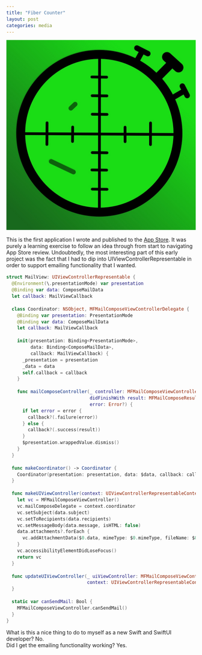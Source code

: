 ```yaml
---
title: "Fiber Counter"
layout: post
categories: media
---
```


![App Icon](/assets/Asbestos_Icon.jpeg)

This is the first application I wrote and published to the [App Store](https://apps.apple.com/us/app/fiber-counter/id1616530799). It was purely a learning exercise to follow an idea through from start to navigating App Store review. Undoubtedly, the most interesting part of this early project was the fact that I had to dip into UIViewControllerRepresentable in order to support emailing functionality that I wanted.

```Swift
struct MailView: UIViewControllerRepresentable {
  @Environment(\.presentationMode) var presentation
  @Binding var data: ComposeMailData
  let callback: MailViewCallback

  class Coordinator: NSObject, MFMailComposeViewControllerDelegate {
    @Binding var presentation: PresentationMode
    @Binding var data: ComposeMailData
    let callback: MailViewCallback

    init(presentation: Binding<PresentationMode>,
         data: Binding<ComposeMailData>,
         callback: MailViewCallback) {
      _presentation = presentation
      _data = data
      self.callback = callback
    }

    func mailComposeController(_ controller: MFMailComposeViewController,
                               didFinishWith result: MFMailComposeResult,
                               error: Error?) {
      if let error = error {
        callback?(.failure(error))
      } else {
        callback?(.success(result))
      }
      $presentation.wrappedValue.dismiss()
    }
  }

  func makeCoordinator() -> Coordinator {
    Coordinator(presentation: presentation, data: $data, callback: callback)
  }

  func makeUIViewController(context: UIViewControllerRepresentableContext<MailView>) -> MFMailComposeViewController {
    let vc = MFMailComposeViewController()
    vc.mailComposeDelegate = context.coordinator
    vc.setSubject(data.subject)
    vc.setToRecipients(data.recipients)
    vc.setMessageBody(data.message, isHTML: false)
    data.attachments?.forEach {
      vc.addAttachmentData($0.data, mimeType: $0.mimeType, fileName: $0.fileName)
    }
    vc.accessibilityElementDidLoseFocus()
    return vc
  }

  func updateUIViewController(_ uiViewController: MFMailComposeViewController,
                              context: UIViewControllerRepresentableContext<MailView>) {
  }

  static var canSendMail: Bool {
    MFMailComposeViewController.canSendMail()
  }
}
```

What is this a nice thing to do to myself as a new Swift and SwiftUI developer? No.  
Did I get the emailing functionality working? Yes.

